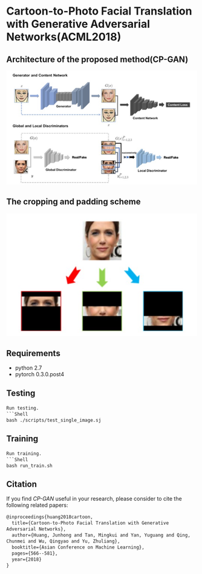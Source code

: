 # Cartoon-to-Photo Facial Translation with Generative Adversarial Networks(ACML2018)

## Architecture of the proposed method(CP-GAN)

![Architecture of CP-GAN](./imgs/CP_GAN_structure.png)
## The cropping and padding scheme
![Cropping and padding scheme](./imgs/cropping_and_padding.png)
## Requirements

* python 2.7
* pytorch 0.3.0.post4


## Testing


```
Run testing.
```Shell
bash ./scripts/test_single_image.sj
```

## Training
```
Run training.
```Shell
bash run_train.sh
```



## Citation
If you find *CP-GAN* useful in your research, please consider to cite the following related papers:
```
@inproceedings{huang2018cartoon,
  title={Cartoon-to-Photo Facial Translation with Generative Adversarial Networks},
  author={Huang, Junhong and Tan, Mingkui and Yan, Yuguang and Qing, Chunmei and Wu, Qingyao and Yu, Zhuliang},
  booktitle={Asian Conference on Machine Learning},
  pages={566--581},
  year={2018}
}

```